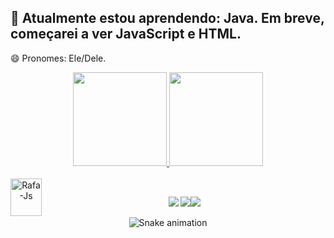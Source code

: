 ## 🌱 Atualmente estou aprendendo: Java. Em breve, começarei a ver JavaScript e HTML.

😄 Pronomes: Ele/Dele.
 
 <div align="center">
  <a href="https://github.com/devJoaoLuccas">
  <img height="150em" src="https://github-readme-stats.vercel.app/api?username=devJoaoLuccas&show_icons=true&theme=midnight-purple&include_all_commits=true&count_private=true&title_color=fed400&text_color=90d3ed"/>
  <img height="150em" src="https://github-readme-stats.vercel.app/api/top-langs/?username=devJoaoLuccas&layout=compact&langs_count=7&theme=midnight-purple&title_color=fed400&text_color=90d3ed"/>
  
<div style="display: inline_block"><br>
<img align="left" alt="Rafa-Js" height="60" width="50" src="https://cdn.jsdelivr.net/gh/devicons/devicon/icons/java/java-plain.svg" />


</div>

##

<div>      
<a href="https://www.linkedin.com/in/jo%C3%A3o-luccas-75291a232/" target="_blank"><img src="https://img.shields.io/badge/-LinkedIn-%230077B5?style=for-the-badge&logo=linkedin&logoColor=white" target="_blank"></a> <a href = "mailto:joaoluccasmarques29@gmail.com"><img src="https://img.shields.io/badge/-Gmail-%23333?style=for-the-badge&logo=gmail&logoColor=white" target="_blank"></a><a href="https://www.instagram.com/jllmarques_" target="_blank"><img src="https://img.shields.io/badge/-Instagram-%23E4405F?style=for-the-badge&logo=instagram&logoColor=white" target="_blank"></a>

![Snake animation](https://github.com/devJoaoLuccas/rafaballerini/blob/output/github-contribution-grid-snake.svg)
 
</div>
 
 
 


